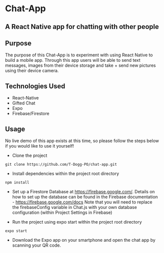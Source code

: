 # Chat-App
## A React Native app for chatting with other people

## Purpose
The purpose of this Chat-App is to experiment with using React Native to build a mobile app. Through this app users will be able to send text messages, images from their device storage and take + send new pictures using their device camera.

## Technologies Used
* React-Native
* Gifted Chat
* Expo
* Firebase/Firestore

## Usage
No live demo of this app exists at this time, so please follow the steps below if you would like to use it yourself!
* Clone the project
```
git clone https://github.com/T-Dogg-PO/chat-app.git
```

* Install dependencies within the project root directory
```
npm install
```

* Set up a Firestore Database at https://firebase.google.com/. Details on how to set up the database can be found in the Firebase documentation - https://firebase.google.com/docs
Note that you will need to replace the firebaseConfig variable in Chat.js with your own database configuration (within Project Settings in Firebase) 

* Run the project using expo start within the project root directory
```
expo start
```

* Download the Expo app on your smartphone and open the chat app by scanning your QR code.